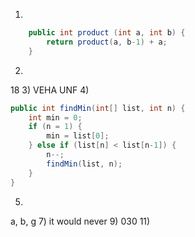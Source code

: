 1)
```java
	public int product (int a, int b) {
		return product(a, b-1) + a;
	}
```
2)
18
3)
VEHA UNF
4)
```java
public int findMin(int[] list, int n) {
	int min = 0;
	if (n = 1) {
		min = list[0];
	} else if (list[n] < list[n-1]) {
		n--;
		findMin(list, n);
	}
}
```
5)
a, b, g
7)
it would never
9)
030
11)
